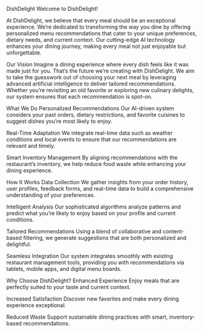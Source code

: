 DishDelight
Welcome to DishDelight!

At DishDelight, we believe that every meal should be an exceptional experience. We’re dedicated to transforming the way you dine by offering personalized menu recommendations that cater to your unique preferences, dietary needs, and current context. Our cutting-edge AI technology enhances your dining journey, making every meal not just enjoyable but unforgettable.

Our Vision
Imagine a dining experience where every dish feels like it was made just for you. That’s the future we’re creating with DishDelight. We aim to take the guesswork out of choosing your next meal by leveraging advanced artificial intelligence to deliver tailored recommendations. Whether you’re revisiting an old favorite or exploring new culinary delights, our system ensures that each recommendation is spot-on.

What We Do
Personalized Recommendations
Our AI-driven system considers your past orders, dietary restrictions, and favorite cuisines to suggest dishes you’re most likely to enjoy.

Real-Time Adaptation
We integrate real-time data such as weather conditions and local events to ensure that our recommendations are relevant and timely.

Smart Inventory Management
By aligning recommendations with the restaurant’s inventory, we help reduce food waste while enhancing your dining experience.

How It Works
Data Collection
We gather insights from your order history, user profiles, feedback forms, and real-time data to build a comprehensive understanding of your preferences.

Intelligent Analysis
Our sophisticated algorithms analyze patterns and predict what you’re likely to enjoy based on your profile and current conditions.

Tailored Recommendations
Using a blend of collaborative and content-based filtering, we generate suggestions that are both personalized and delightful.

Seamless Integration
Our system integrates smoothly with existing restaurant management tools, providing you with recommendations via tablets, mobile apps, and digital menu boards.

Why Choose DishDelight?
Enhanced Experience
Enjoy meals that are perfectly suited to your taste and current context.

Increased Satisfaction
Discover new favorites and make every dining experience exceptional.

Reduced Waste
Support sustainable dining practices with smart, inventory-based recommendations.

